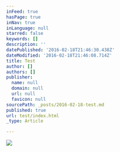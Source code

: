 ```yaml
---
inFeed: true
hasPage: true
inNav: true
inLanguage: null
starred: false
keywords: []
description: ''
datePublished: '2016-02-18T21:46:30.438Z'
dateModified: '2016-02-18T21:46:08.714Z'
title: Test
author: []
authors: []
publisher:
  name: null
  domain: null
  url: null
  favicon: null
sourcePath: _posts/2016-02-18-test.md
published: true
url: test/index.html
_type: Article

---
```

![](https://the-grid-user-content.s3-us-west-2.amazonaws.com/b9ae2733-3231-46a9-af6f-5e4f8d443ee0.jpg)